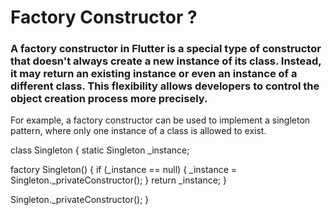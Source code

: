 # Factory Constructor ?
### A factory constructor in Flutter is a special type of constructor that doesn't always create a new instance of its class. Instead, it may return an existing instance or even an instance of a different class. This flexibility allows developers to control the object creation process more precisely.

For example, a factory constructor can be used to implement a singleton pattern, where only one instance of a class is allowed to exist.

class Singleton {
  static Singleton _instance;

  factory Singleton() {
    if (_instance == null) {
      _instance = Singleton._privateConstructor();
    }
    return _instance;
  }

  Singleton._privateConstructor();
}
